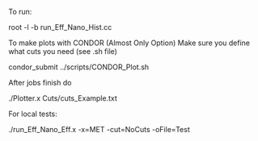 To run:

root -l -b run_Eff_Nano_Hist.cc

To make plots with CONDOR (Almost Only Option)
Make sure you define what cuts you need (see .sh file)

condor_submit ../scripts/CONDOR_Plot.sh

After jobs finish do

./Plotter.x Cuts/cuts_Example.txt 

For local tests:

./run_Eff_Nano_Eff.x -x=MET -cut=NoCuts -oFile=Test
